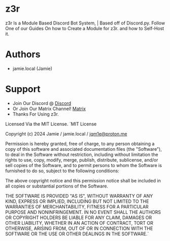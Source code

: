 # z3r

z3r Is a Module Based Discord Bot System, |
Based off of Discord.py.
Follow One of our Guides On how to Create a Module for z3r.
and how to Self-Host it.
 
# Authors
- jamie.local (Jamie)

# Support
- Join Our Discord @ [Discord](https://dsc.gg/syxsupport)
- Or Join Our Matrix Channel! [Matrix](https://matrix.to/#/!aepNTxbRendHKDkPUI:matrix.org?via=matrix.org)
- Thanks For Using z3r.

Licensed Via the MIT License.
`MIT License

Copyright (c) 2024 Jamie / jamie.local / jqm1e@proton.me

Permission is hereby granted, free of charge, to any person obtaining a copy
of this software and associated documentation files (the "Software"), to deal
in the Software without restriction, including without limitation the rights
to use, copy, modify, merge, publish, distribute, sublicense, and/or sell
copies of the Software, and to permit persons to whom the Software is
furnished to do so, subject to the following conditions:

The above copyright notice and this permission notice shall be included in all
copies or substantial portions of the Software.

THE SOFTWARE IS PROVIDED "AS IS", WITHOUT WARRANTY OF ANY KIND, EXPRESS OR
IMPLIED, INCLUDING BUT NOT LIMITED TO THE WARRANTIES OF MERCHANTABILITY,
FITNESS FOR A PARTICULAR PURPOSE AND NONINFRINGEMENT. IN NO EVENT SHALL THE
AUTHORS OR COPYRIGHT HOLDERS BE LIABLE FOR ANY CLAIM, DAMAGES OR OTHER
LIABILITY, WHETHER IN AN ACTION OF CONTRACT, TORT OR OTHERWISE, ARISING FROM,
OUT OF OR IN CONNECTION WITH THE SOFTWARE OR THE USE OR OTHER DEALINGS IN THE
SOFTWARE.`
